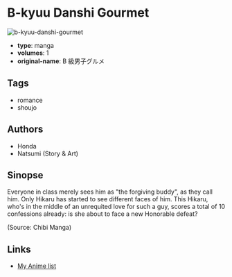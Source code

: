 # B-kyuu Danshi Gourmet

![b-kyuu-danshi-gourmet](https://cdn.myanimelist.net/images/manga/3/46161.jpg)

-   **type**: manga
-   **volumes**: 1
-   **original-name**: B 級男子グルメ

## Tags

-   romance
-   shoujo

## Authors

-   Honda
-   Natsumi (Story & Art)

## Sinopse

Everyone in class merely sees him as "the forgiving buddy", as they call him. Only Hikaru has started to see different faces of him. This Hikaru, who's in the middle of an unrequited love for such a guy, scores a total of 10 confessions already: is she about to face a new Honorable defeat?

(Source: Chibi Manga)

## Links

-   [My Anime list](https://myanimelist.net/manga/28805/B-kyuu_Danshi_Gourmet)
